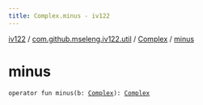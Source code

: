 ```yaml
---
title: Complex.minus - iv122
---
```


[iv122](../../index.md) / [com.github.mseleng.iv122.util](../index.md) / [Complex](index.md) / [minus](.)

# minus

`operator fun minus(b: `[`Complex`](index.md)`): `[`Complex`](index.md)